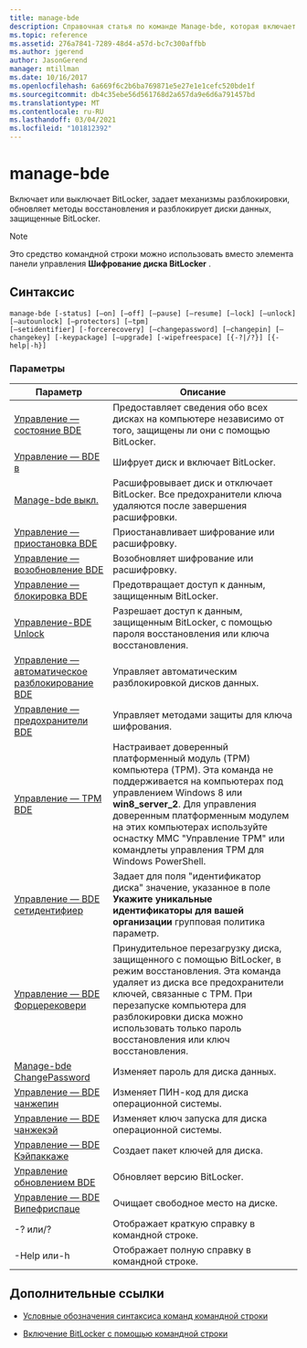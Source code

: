 ```yaml
---
title: manage-bde
description: Справочная статья по команде Manage-bde, которая включает или выключает BitLocker, задает механизмы снятия блокировки, обновляет методы восстановления и разблокирует диски данных, защищенные BitLocker.
ms.topic: reference
ms.assetid: 276a7841-7289-48d4-a57d-bc7c300affbb
ms.author: jgerend
author: JasonGerend
manager: mtillman
ms.date: 10/16/2017
ms.openlocfilehash: 6a669f6c2b6ba769871e5e27e1e1cefc520bde1f
ms.sourcegitcommit: db4c35ebe56d561768d2a657da9e6d6a791457bd
ms.translationtype: MT
ms.contentlocale: ru-RU
ms.lasthandoff: 03/04/2021
ms.locfileid: "101812392"
---
```

# <a name="manage-bde"></a>manage-bde

Включает или выключает BitLocker, задает механизмы разблокировки, обновляет методы восстановления и разблокирует диски данных, защищенные BitLocker.

> [!NOTE]
> Это средство командной строки можно использовать вместо элемента панели управления **Шифрование диска BitLocker** .

## <a name="syntax"></a>Синтаксис

```
manage-bde [-status] [–on] [–off] [–pause] [–resume] [–lock] [–unlock] [–autounlock] [–protectors] [–tpm]
[–setidentifier] [-forcerecovery] [–changepassword] [–changepin] [–changekey] [-keypackage] [–upgrade] [-wipefreespace] [{-?|/?}] [{-help|-h}]
```

### <a name="parameters"></a>Параметры

| Параметр | Описание |
| --------- |------------ |
| [Управление — состояние BDE](manage-bde-status.md) | Предоставляет сведения обо всех дисках на компьютере независимо от того, защищены ли они с помощью BitLocker. |
| [Управление — BDE в](manage-bde-on.md) | Шифрует диск и включает BitLocker. |
| [Manage-bde выкл.](manage-bde-off.md) | Расшифровывает диск и отключает BitLocker. Все предохранители ключа удаляются после завершения расшифровки. |
| [Управление — приостановка BDE](manage-bde-pause.md) | Приостанавливает шифрование или расшифровку. |
| [Управление — возобновление BDE](manage-bde-resume.md) | Возобновляет шифрование или расшифровку. |
| [Управление — блокировка BDE](manage-bde-lock.md) | Предотвращает доступ к данным, защищенным BitLocker. |
| [Управление-BDE Unlock](manage-bde-unlock.md) | Разрешает доступ к данным, защищенным BitLocker, с помощью пароля восстановления или ключа восстановления. |
| [Управление — автоматическое разблокирование BDE](manage-bde-autounlock.md) | Управляет автоматическим разблокировкой дисков данных. |
| [Управление — предохранители BDE](manage-bde-protectors.md) | Управляет методами защиты для ключа шифрования. |
| [Управление — TPM BDE](manage-bde-tpm.md) | Настраивает доверенный платформенный модуль (TPM) компьютера (TPM). Эта команда не поддерживается на компьютерах под управлением Windows 8 или **win8_server_2**. Для управления доверенным платформенным модулем на этих компьютерах используйте оснастку MMC "Управление TPM" или командлеты управления TPM для Windows PowerShell. |
| [Управление — BDE сетидентифиер](manage-bde-setidentifier.md)   | Задает для поля "идентификатор диска" значение, указанное в поле **Укажите уникальные идентификаторы для вашей организации** групповая политика параметр. |
| [Управление — BDE Форцерековери](manage-bde-forcerecovery.md) | Принудительное перезагрузку диска, защищенного с помощью BitLocker, в режим восстановления. Эта команда удаляет из диска все предохранители ключей, связанные с TPM. При перезапуске компьютера для разблокировки диска можно использовать только пароль восстановления или ключ восстановления. |
| [Manage-bde ChangePassword](manage-bde-changepassword.md) | Изменяет пароль для диска данных. |
| [Управление — BDE чанжепин](manage-bde-changepin.md) | Изменяет ПИН-код для диска операционной системы. |
| [Управление — BDE чанжекэй](manage-bde-changekey.md) | Изменяет ключ запуска для диска операционной системы. |
| [Управление — BDE Кэйпаккаже](manage-bde-keypackage.md) | Создает пакет ключей для диска. |
| [Управление обновлением BDE](manage-bde-upgrade.md) | Обновляет версию BitLocker. |
| [Управление — BDE Випефриспаце](manage-bde-wipefreespace.md) | Очищает свободное место на диске. |
| -? или/? | Отображает краткую справку в командной строке. |
| -Help или-h | Отображает полную справку в командной строке. |

## <a name="additional-references"></a>Дополнительные ссылки

- [Условные обозначения синтаксиса команд командной строки](command-line-syntax-key.md)

- [Включение BitLocker с помощью командной строки](/previous-versions/windows/it-pro/windows-7/dd894351(v=ws.10))
